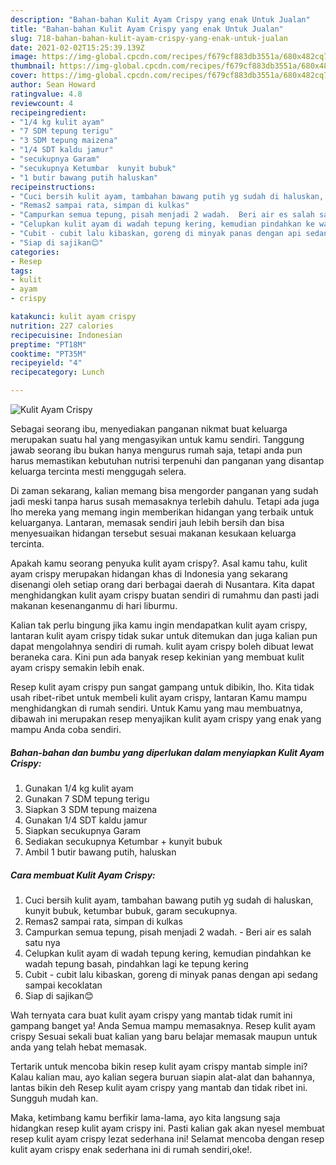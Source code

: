 ```yaml
---
description: "Bahan-bahan Kulit Ayam Crispy yang enak Untuk Jualan"
title: "Bahan-bahan Kulit Ayam Crispy yang enak Untuk Jualan"
slug: 718-bahan-bahan-kulit-ayam-crispy-yang-enak-untuk-jualan
date: 2021-02-02T15:25:39.139Z
image: https://img-global.cpcdn.com/recipes/f679cf883db3551a/680x482cq70/kulit-ayam-crispy-foto-resep-utama.jpg
thumbnail: https://img-global.cpcdn.com/recipes/f679cf883db3551a/680x482cq70/kulit-ayam-crispy-foto-resep-utama.jpg
cover: https://img-global.cpcdn.com/recipes/f679cf883db3551a/680x482cq70/kulit-ayam-crispy-foto-resep-utama.jpg
author: Sean Howard
ratingvalue: 4.8
reviewcount: 4
recipeingredient:
- "1/4 kg kulit ayam"
- "7 SDM tepung terigu"
- "3 SDM tepung maizena"
- "1/4 SDT kaldu jamur"
- "secukupnya Garam"
- "secukupnya Ketumbar  kunyit bubuk"
- "1 butir bawang putih haluskan"
recipeinstructions:
- "Cuci bersih kulit ayam, tambahan bawang putih yg sudah di haluskan, kunyit bubuk, ketumbar bubuk, garam secukupnya."
- "Remas2 sampai rata, simpan di kulkas"
- "Campurkan semua tepung, pisah menjadi 2 wadah.  Beri air es salah satu nya"
- "Celupkan kulit ayam di wadah tepung kering, kemudian pindahkan ke wadah tepung basah, pindahkan lagi ke tepung kering"
- "Cubit - cubit lalu kibaskan, goreng di minyak panas dengan api sedang sampai kecoklatan"
- "Siap di sajikan😊"
categories:
- Resep
tags:
- kulit
- ayam
- crispy

katakunci: kulit ayam crispy 
nutrition: 227 calories
recipecuisine: Indonesian
preptime: "PT18M"
cooktime: "PT35M"
recipeyield: "4"
recipecategory: Lunch

---
```



![Kulit Ayam Crispy](https://img-global.cpcdn.com/recipes/f679cf883db3551a/680x482cq70/kulit-ayam-crispy-foto-resep-utama.jpg)

Sebagai seorang ibu, menyediakan panganan nikmat buat keluarga merupakan suatu hal yang mengasyikan untuk kamu sendiri. Tanggung jawab seorang ibu bukan hanya mengurus rumah saja, tetapi anda pun harus memastikan kebutuhan nutrisi terpenuhi dan panganan yang disantap keluarga tercinta mesti menggugah selera.

Di zaman  sekarang, kalian memang bisa mengorder panganan yang sudah jadi meski tanpa harus susah memasaknya terlebih dahulu. Tetapi ada juga lho mereka yang memang ingin memberikan hidangan yang terbaik untuk keluarganya. Lantaran, memasak sendiri jauh lebih bersih dan bisa menyesuaikan hidangan tersebut sesuai makanan kesukaan keluarga tercinta. 



Apakah kamu seorang penyuka kulit ayam crispy?. Asal kamu tahu, kulit ayam crispy merupakan hidangan khas di Indonesia yang sekarang disenangi oleh setiap orang dari berbagai daerah di Nusantara. Kita dapat menghidangkan kulit ayam crispy buatan sendiri di rumahmu dan pasti jadi makanan kesenanganmu di hari liburmu.

Kalian tak perlu bingung jika kamu ingin mendapatkan kulit ayam crispy, lantaran kulit ayam crispy tidak sukar untuk ditemukan dan juga kalian pun dapat mengolahnya sendiri di rumah. kulit ayam crispy boleh dibuat lewat beraneka cara. Kini pun ada banyak resep kekinian yang membuat kulit ayam crispy semakin lebih enak.

Resep kulit ayam crispy pun sangat gampang untuk dibikin, lho. Kita tidak usah ribet-ribet untuk membeli kulit ayam crispy, lantaran Kamu mampu menghidangkan di rumah sendiri. Untuk Kamu yang mau membuatnya, dibawah ini merupakan resep menyajikan kulit ayam crispy yang enak yang mampu Anda coba sendiri.

<!--inarticleads1-->

##### Bahan-bahan dan bumbu yang diperlukan dalam menyiapkan Kulit Ayam Crispy:

1. Gunakan 1/4 kg kulit ayam
1. Gunakan 7 SDM tepung terigu
1. Siapkan 3 SDM tepung maizena
1. Gunakan 1/4 SDT kaldu jamur
1. Siapkan secukupnya Garam
1. Sediakan secukupnya Ketumbar + kunyit bubuk
1. Ambil 1 butir bawang putih, haluskan




<!--inarticleads2-->

##### Cara membuat Kulit Ayam Crispy:

1. Cuci bersih kulit ayam, tambahan bawang putih yg sudah di haluskan, kunyit bubuk, ketumbar bubuk, garam secukupnya.
1. Remas2 sampai rata, simpan di kulkas
1. Campurkan semua tepung, pisah menjadi 2 wadah.  - Beri air es salah satu nya
1. Celupkan kulit ayam di wadah tepung kering, kemudian pindahkan ke wadah tepung basah, pindahkan lagi ke tepung kering
1. Cubit - cubit lalu kibaskan, goreng di minyak panas dengan api sedang sampai kecoklatan
1. Siap di sajikan😊




Wah ternyata cara buat kulit ayam crispy yang mantab tidak rumit ini gampang banget ya! Anda Semua mampu memasaknya. Resep kulit ayam crispy Sesuai sekali buat kalian yang baru belajar memasak maupun untuk anda yang telah hebat memasak.

Tertarik untuk mencoba bikin resep kulit ayam crispy mantab simple ini? Kalau kalian mau, ayo kalian segera buruan siapin alat-alat dan bahannya, lantas bikin deh Resep kulit ayam crispy yang mantab dan tidak ribet ini. Sungguh mudah kan. 

Maka, ketimbang kamu berfikir lama-lama, ayo kita langsung saja hidangkan resep kulit ayam crispy ini. Pasti kalian gak akan nyesel membuat resep kulit ayam crispy lezat sederhana ini! Selamat mencoba dengan resep kulit ayam crispy enak sederhana ini di rumah sendiri,oke!.

